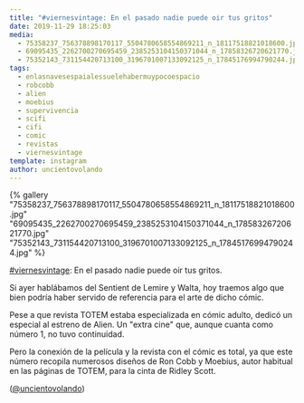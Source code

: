 ```yaml
---
title: "#viernesvintage: En el pasado nadie puede oir tus gritos"
date: 2019-11-29 18:25:03
media: 
  - 75358237_756378898170117_5504780658554869211_n_18117518821018600.jpg
  - 69095435_2262700270695459_2385253104150371044_n_17858326720621770.jpg
  - 75352143_731154420713100_3196701007133092125_n_17845176994790244.jpg
tags: 
  - enlasnavesespaialessuelehabermuypocoespacio
  - robcobb
  - alien
  - moebius
  - supervivencia
  - scifi
  - cifi
  - comic
  - revistas
  - viernesvintage
template: instagram
author: uncientovolando
---
```


{% gallery "75358237_756378898170117_5504780658554869211_n_18117518821018600.jpg" "69095435_2262700270695459_2385253104150371044_n_17858326720621770.jpg" "75352143_731154420713100_3196701007133092125_n_17845176994790244.jpg" %}

[#viernesvintage](/etiquetas/viernesvintage): En el pasado nadie puede oir tus gritos.

Si ayer hablábamos del Sentient de Lemire y Walta, hoy traemos algo que bien podría haber servido de referencia para el arte de dicho cómic.

Pese a que revista TOTEM estaba especializada en cómic adulto, dedicó un especial al estreno de Alien. Un "extra cine" que, aunque cuanta como número 1, no tuvo continuidad.

Pero la conexión de la película y la revista con el cómic es total, ya que este número recopila numerosos diseños de Ron Cobb y Moebius, autor habitual en las páginas de TOTEM, para la cinta de Ridley Scott.

([@uncientovolando](https://instagram.com/uncientovolando))
